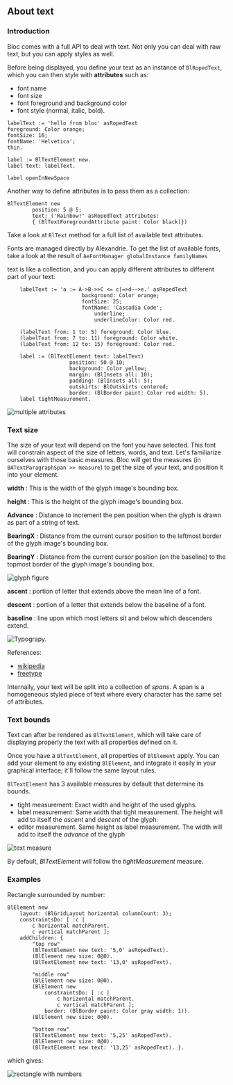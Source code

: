 ## About text 

### Introduction

Bloc comes with a full API to deal with text. Not only you can deal with
raw text, but you can apply styles as well.

Before being displayed, you define your text as an instance of `BlRopedText`,
which you can then style with **attributes** such as:

- font name
- font size
- font foreground and background color
- font style (normal, italic, bold).

```smalltalk
labelText := 'hello from bloc' asRopedText
foreground: Color orange;
fontSize: 16;
fontName: 'Helvetica';
thin.

label := BlTextElement new.
label text: labelText.

label openInNewSpace
```

Another way to define attributes is to pass them as
a collection:

```smalltalk
BlTextElement new
        position: 5 @ 5;
        text: ('Rainbow!' asRopedText attributes:
        { (BlTextForegroundAttribute paint: Color black)})

```

Take a look at `BlText` method for a full list of available text attributes.

Fonts are managed directly by Alexandrie. To get the list of available fonts,
take a look at the result of `AeFontManager globalInstance familyNames`

text is like a collection, and you can apply different attributes to different
part of your text:

```smalltalk
    labelText := 'a := A->B->>C <= c|=>d~~>e.' asRopedText
                        background: Color orange;
                        fontSize: 25;
                        fontName: 'Cascadia Code';
                            underline;
                            underlineColor: Color red.

    (labelText from: 1 to: 5) foreground: Color blue.
    (labelText from: 7 to: 11) foreground: Color white.
    (labelText from: 12 to: 15) foreground: Color red.

    label := (BlTextElement text: labelText)
                    position: 50 @ 10;
                    background: Color yellow;
                    margin: (BlInsets all: 10);
                    padding: (BlInsets all: 5);
                    outskirts: BlOutskirts centered;
                    border: (BlBorder paint: Color red width: 5).
    label tightMeasurement.
```

![multiple attributes](figures/multipleTextAttributes.png)


### Text size

The size of your text will depend on the font you have selected. This font will
constrain aspect of the size of letters, words, and text. 
Let's familiarize ourselves with those basic measures. 
Bloc will get the measures (in `BATextParagraphSpan >> measure`)
to get the size of your text, and position it into your element.

**width**
:  This is the width of the glyph image's bounding box.

**height**
: This is the height of the glyph image's bounding box.

**Advance**
:  Distance to increment the pen position when the glyph is drawn as part of a string of text.

**BearingX**
:  Distance from the current cursor position to the leftmost border of the glyph image's bounding box.

**BearingY**
: Distance from the current cursor position (on the baseline) to the topmost border of the glyph image's bounding box.

![glyph figure](figures/glyph-metrics-3.png)

**ascent**
:    portion of letter that extends above the mean line of a font.

**descent**
:    portion of a letter that extends below the baseline of a font.

**baseline**
:    line upon which most letters sit and below which descenders extend.

![Typograpy.](figures/2880px-Typography_Line_Terms.svg.png)

References:

- [wikipedia](https://en.wikipedia.org/wiki/Ascender_(typography))
- [freetype](https://freetype.org/freetype2/docs/tutorial/step2.html)

Internally, your text will be split into a collection of *spans*. 
A span is a homogeneous styled piece of text where every character has the same set of
attributes.

### Text bounds

Text can after be rendered as `BlTextElement`, which will take care of
displaying properly the text with all properties defined on it.

Once you have a `BlTextElement`, all properties of `BlElement` apply. 
You can add your element to any existing `BlElement`, and integrate it easily in
your graphical interface; it'll follow the same layout rules.

`BlTextElement` has 3 available measures by default that determine its bounds.

- tight measurement: Exact width and height of the used glyphs.
- label measurement: Same width that tight measurement. The height will add to itself the *ascent* and *descent* of the glyph.
- editor measurement. Same height as label measurement. The width will add to itself the *advance* of the glyph

![text measure](figures/textMeasure.png)

By default, *BlTextElement* will follow the *tightMeasurement* measure.

### Examples

Rectangle surrounded by number:

```smalltalk
BlElement new
    layout: (BlGridLayout horizontal columnCount: 3);
    constraintsDo: [ :c |
        c horizontal matchParent.
        c vertical matchParent ];
    addChildren: {
        "top row"
        (BlTextElement new text: '5,0' asRopedText).
        (BlElement new size: 0@0).
        (BlTextElement new text: '13,0' asRopedText).
        
        "middle row"
        (BlElement new size: 0@0).
        (BlElement new
            constraintsDo: [ :c |
                c horizontal matchParent.
                c vertical matchParent ];
            border: (BlBorder paint: Color gray width: 1)).
        (BlElement new size: 0@0).
        
        "bottom row"
        (BlTextElement new text: '5,25' asRopedText).
        (BlElement new size: 0@0).
        (BlTextElement new text: '13,25' asRopedText). }.

```

which gives:

![rectangle with numbers](figures/rectangleWithNumbers.png)
